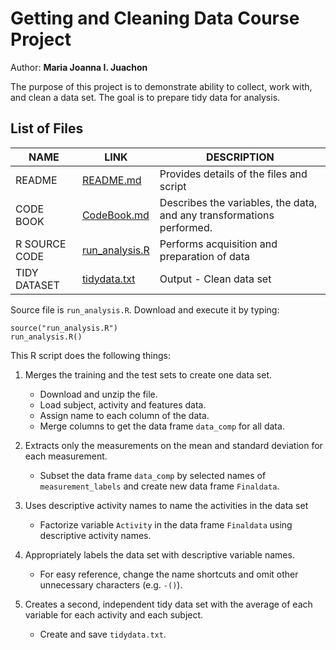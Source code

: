 
# Getting and Cleaning Data Course Project
Author: **Maria Joanna I. Juachon**

The purpose of this project is to demonstrate ability to collect, work with, and clean a data set. The goal is to prepare tidy data for analysis. 

## List of Files


| NAME  | LINK | DESCRIPTION | 
| ------------- | ------------- | ------------- |
| README  |  [README.md](https://github.com/mjchn/Getting_Cleaning_Data/blob/master/README.md)  | Provides details of the files and script  |
| CODE BOOK  |  [CodeBook.md](https://github.com/mjchn/Getting_Cleaning_Data/blob/master/CodeBook.md)  | Describes the variables, the data, and any transformations performed.  |
| R SOURCE CODE  |  [run_analysis.R](https://github.com/mjchn/Getting_Cleaning_Data/blob/master/run_analysis.R)  |  Performs acquisition and preparation of data  |
| TIDY DATASET  |  [tidydata.txt](https://github.com/mjchn/Getting_Cleaning_Data/blob/master/tidydata.txt)  | Output - Clean data set  |  

Source file is ```run_analysis.R```.  Download and execute it by typing:
```
source("run_analysis.R")
run_analysis.R()
```
This R script does the following things:

1. Merges the training and the test sets to create one data set.
    + Download and unzip the file.
    + Load subject, activity and features data.
    + Assign name to each column of the data.
    + Merge columns to get the data frame ```data_comp``` for all data.

2. Extracts only the measurements on the mean and standard deviation for each measurement.
    + Subset the data frame ```data_comp``` by selected names of ```measurement_labels``` and create new data frame ```Finaldata```.

3. Uses descriptive activity names to name the activities in the data set
    + Factorize variable ```Activity``` in the data frame ```Finaldata``` using descriptive activity names.

4. Appropriately labels the data set with descriptive variable names.
    + For easy reference, change the name shortcuts and omit other unnecessary characters (e.g. ```-()```).

5. Creates a second, independent tidy data set with the average of each variable for each activity and each subject.
    + Create and save ```tidydata.txt```.


